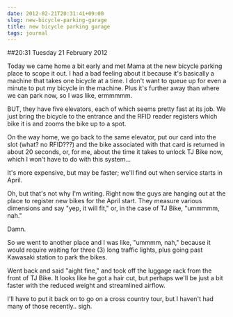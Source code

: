 ```yaml
---
date: 2012-02-21T20:31:41+09:00
slug: new-bicycle-parking-garage
title: new bicycle parking garage
tags: journal
---
```


##20:31 Tuesday 21 February 2012

Today we came home a bit early and met Mama at the new bicycle parking place to scope it out.  I had a bad feeling about it because it's basically a machine that takes one bicycle at a time.  I don't want to queue up for even a minute to put my bicycle in the machine.  Plus it's further away than where we can park now, so I was like, ermmmmm.

 

BUT, they have five elevators, each of which seems pretty fast at its job.  We just bring the bicycle to the entrance and the RFID reader registers which bike it is and zooms the bike up to a spot.

 

On the way home, we go back to the same elevator, put our card into the slot (what?  no RFID???) and the bike associated with that card is returned in about 20 seconds, or, for me, about the time it takes to unlock TJ Bike now, which I won't have to do with this system...

 

It's more expensive, but may be faster; we'll find out when service starts in April.

 

Oh, but that's not why I'm writing.  Right now the guys are hanging out at the place to register new bikes for the April start.  They measure various dimensions and say "yep, it will fit," or, in the case of TJ Bike, "ummmmm, nah."

 

Damn.

 

So we went to another place and I was like, "ummmm, nah," because it would require waiting for three (3) long traffic lights, plus going past Kawasaki station to park the bikes.

 

Went back and said "aight fine," and took off the luggage rack from the front of TJ Bike.  It looks like he got a hair cut, but perhaps we'll be just a bit faster with the reduced weight and streamlined airflow.

 

I'll have to put it back on to go on a cross country tour, but I haven't had many of those recently..  sigh.

 
